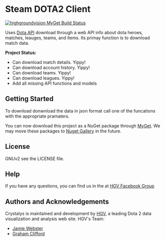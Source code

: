# Steam DOTA2 Client

[![highgroundvision MyGet Build Status](https://www.myget.org/BuildSource/Badge/highgroundvision?identifier=3130fc0d-1772-42e4-a9db-ddfae26c1d2c)](https://www.myget.org/)

Uses [Dota API](https://wiki.teamfortress.com/wiki/WebAPI) download through a web API info about dota heroes, matches, leauges, teams, and items. Its primay function is to download match data.

**Project Status:**

- Can download match details. Yippy!
- Can download account history. Yippy!
- Can download teams. Yippy!
- Can download leagues. Yippy!
- Add all missing API functions and models

## Getting Started

To download donwnload the data in json format call one of the funcations with the appropriate pramaters. 

You can now download this project as a NuGet package through [MyGet](https://www.myget.org/feed/highgroundvision/package/nuget/HGV.Daedalus). We may move these packages to [Nuget Gallery](https://www.nuget.org/) in the future. 

## License

GNUv2 see the LICENSE file.

## Help

If you have any questions, you can find us in the at [HGV Facebook Group](http://www.facebook.com/groups/1079291435444419/
)

## Authors and Acknowledgements

Crystalys is maintained and development by [HGV](http://www.highgroundvision.com), a leading Dota 2 data visualization and analysis web site. HGV's Team:

* [Jamie Webster](https://github.com/RGBKnights) 
* [Graham Clifford](https://github.com/gclifford)
